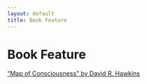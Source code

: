 ```yaml
---
layout: default
title: Book Feature
---
```


# Book Feature

 [“Map of Consciousness” by David R. Hawkins](/books/feature1/)


